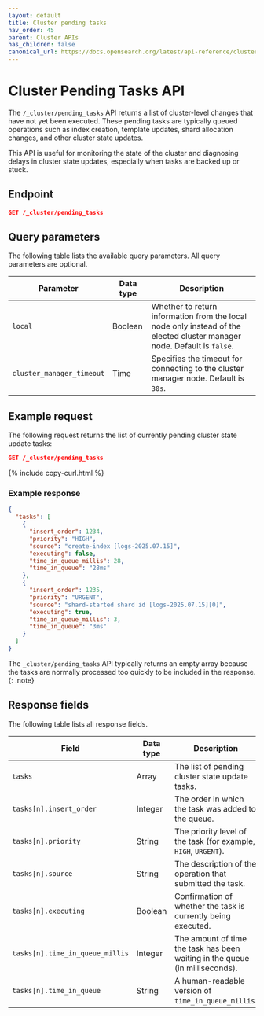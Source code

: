 ```yaml
---
layout: default
title: Cluster pending tasks
nav_order: 45
parent: Cluster APIs
has_children: false
canonical_url: https://docs.opensearch.org/latest/api-reference/cluster-api/cluster-pending-tasks/
---
```


# Cluster Pending Tasks API

The `/_cluster/pending_tasks` API returns a list of cluster-level changes that have not yet been executed. These pending tasks are typically queued operations such as index creation, template updates, shard allocation changes, and other cluster state updates.

This API is useful for monitoring the state of the cluster and diagnosing delays in cluster state updates, especially when tasks are backed up or stuck.

## Endpoint

```json
GET /_cluster/pending_tasks
```

## Query parameters

The following table lists the available query parameters. All query parameters are optional.

| Parameter        | Data type | Description                                                                                                             |
| ---------------- | --------- | ----------------------------------------------------------------------------------------------------------------------- |
| `local`          | Boolean   | Whether to return information from the local node only instead of the elected cluster manager node. Default is `false`. |
| `cluster_manager_timeout` | Time      | Specifies the timeout for connecting to the cluster manager node. Default is `30s`.                                     |

## Example request

The following request returns the list of currently pending cluster state update tasks:

```json
GET /_cluster/pending_tasks
```

{% include copy-curl.html %}

### Example response

```json
{
  "tasks": [
    {
      "insert_order": 1234,
      "priority": "HIGH",
      "source": "create-index [logs-2025.07.15]",
      "executing": false,
      "time_in_queue_millis": 28,
      "time_in_queue": "28ms"
    },
    {
      "insert_order": 1235,
      "priority": "URGENT",
      "source": "shard-started shard id [logs-2025.07.15][0]",
      "executing": true,
      "time_in_queue_millis": 3,
      "time_in_queue": "3ms"
    }
  ]
}
```

The `_cluster/pending_tasks` API typically returns an empty array because the tasks are normally processed too quickly to be included in the response.
{: .note}  

## Response fields

The following table lists all response fields.

| Field                           | Data type | Description                                                        |
| ------------------------------- | --------- | ------------------------------------------------------------------ |
| `tasks`                         | Array     | The list of pending cluster state update tasks.                        |
| `tasks[n].insert_order`         | Integer   | The order in which the task was added to the queue.                    |
| `tasks[n].priority`             | String    | The priority level of the task (for example, `HIGH`, `URGENT`).               |
| `tasks[n].source`               | String    | The description of the operation that submitted the task.              |
| `tasks[n].executing`            | Boolean   | Confirmation of whether the task is currently being executed.                      |
| `tasks[n].time_in_queue_millis` | Integer   | The amount of time the task has been waiting in the queue (in milliseconds). |
| `tasks[n].time_in_queue`        | String    | A human-readable version of `time_in_queue_millis`.                  |
